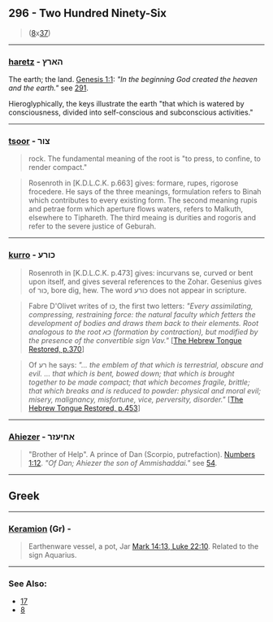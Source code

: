 ## 296 - Two Hundred Ninety-Six
> ([8](8)x[37](37))

---

### [haretz](/keys/HARTz) - הארץ
The earth; the land. [Genesis 1:1](http://biblehub.com/genesis/1-1.htm): *"In the beginning God created the heaven and the earth."* see [291](291).

Hieroglyphically, the keys illustrate the earth "that which is watered by consciousness, divided into self-conscious and subconscious activities."

---

### [tsoor](/keys/TzVR) - צור
> rock. The fundamental meaning of the root is "to press, to confine, to render compact."

> Rosenroth in [K.D.L.C.K. p.663] gives: formare, rupes, rigorose frocedere. He says of the three meanings, formulation refers to Binah which contributes to every existing form. The second meaning rupis and petrae form which aperture flows waters, refers to Malkuth, elsewhere to Tiphareth. The third meaing is durities and rogoris and refer to the severe justice of Geburah.

---

### [kurro](/keys/KVRO) - כורע
> Rosenroth in [K.D.L.C.K. p.473] gives: incurvans se, curved or bent upon itself, and gives several references to the Zohar. Gesenius gives of כור, bore dig, hew. The word כורע does not appear in scripture.

> Fabre D'Olivet writes of כו, the first two letters: *"Every assimilating, compressing, restraining force: the natural faculty which fetters the development of bodies and draws them back to their elements. Root analogous to the root כא (formation by contraction), but modified by the presence of the convertible sign Vav."* [[The Hebrew Tongue Restored, p.370](https://archive.org/stream/hebraictongueres00fabriala#page/370)]

> Of רע he says: *"... the emblem of that which is terrestrial, obscure and evil. ... that which is bent, bowed down; that which is brought together to be made compact; that which becomes fragile, brittle; that which breaks and is reduced to powder: physical and moral evil; misery, malignancy, misfortune, vice, perversity, disorder."* [[The Hebrew Tongue Restored, p.453](https://archive.org/stream/hebraictongueres00fabriala#page/452)]

---

### [Ahiezer](/keys/AChIOZR) - אחיעזר
> "Brother of Help". A prince of Dan (Scorpio, putrefaction). [Numbers 1:12](http://biblehub.com/numbers/1-12.htm). *"Of Dan; Ahiezer the son of Ammishaddai."* see [54](54).

---

## Greek

---

### [Keramion](/greek?word=keramion) (Gr) - 
> Earthenware vessel, a pot, Jar [Mark 14:13, Luke 22:10](https://www.biblegateway.com/passage/?search=Mark+14%3A13%2C+Luke+22%3A10&version=KJV;SBLGNT). Related to the sign Aquarius.

---

### See Also:

- [17](17)
- [8](8)

